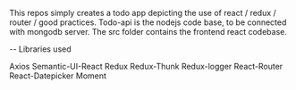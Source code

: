 This repos simply creates a todo app depicting the use of react / redux / router / good practices.
Todo-api is the nodejs code base, to be connected with mongodb server.
The src folder contains the frontend react codebase.

-- Libraries used

Axios
Semantic-UI-React
Redux
Redux-Thunk
Redux-logger
React-Router
React-Datepicker
Moment
